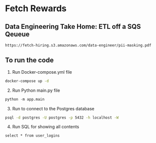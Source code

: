 # Fetch Rewards #
## Data Engineering Take Home: ETL off a SQS Qeueue ##
```link
https://fetch-hiring.s3.amazonaws.com/data-engineer/pii-masking.pdf
```

## To run the code
1. Run Docker-compose.yml file
```cmd
docker-compose up -d
```

2. Run Python main.py file
```python
python -m app.main
```

3. Run to connect to the Postgres database
```cmd
psql -d postgres -U postgres -p 5432 -h localhost -W
```

4. Run SQL for showing all contents 
```postgres
select * from user_logins
```
